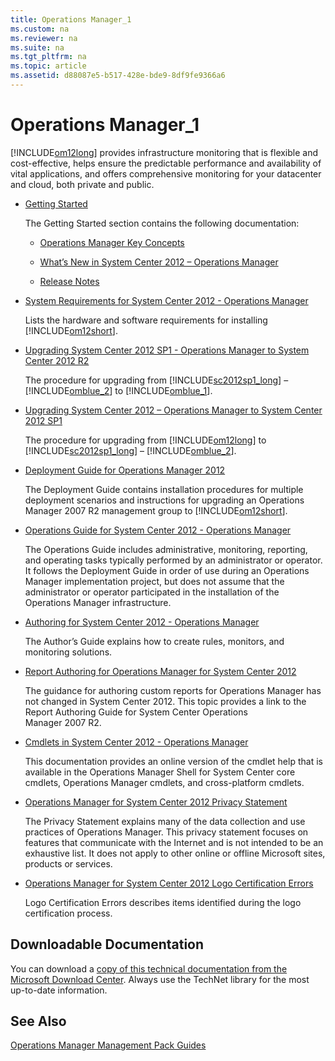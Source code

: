 ```yaml
---
title: Operations Manager_1
ms.custom: na
ms.reviewer: na
ms.suite: na
ms.tgt_pltfrm: na
ms.topic: article
ms.assetid: d88087e5-b517-428e-bde9-8df9fe9366a6
---
```

# Operations Manager_1
[!INCLUDE[om12long](Token/om12long_md.md)] provides infrastructure monitoring that is flexible and cost\-effective, helps ensure the predictable performance and availability of vital applications, and offers comprehensive monitoring for your datacenter and cloud, both private and public.

-   [Getting Started](assetId:///78fae5f9-1e9f-409a-9760-976aa419affc)

    The Getting Started section contains the following documentation:

    -   [Operations Manager Key Concepts](http://go.microsoft.com/fwlink/p/?LinkID=224022)

    -   [What’s New in System Center 2012 – Operations Manager](http://go.microsoft.com/fwlink/p/?LinkID=223462)

    -   [Release Notes](http://go.microsoft.com/fwlink/p/?LinkID=221147)

-   [System Requirements for System Center 2012 \- Operations Manager](assetId:///56d0b6b3-44ae-4663-bc43-29fcedb4058f)

    Lists the hardware and software requirements for installing [!INCLUDE[om12short](Token/om12short_md.md)].

-   [Upgrading System Center 2012 SP1 \- Operations Manager to System Center 2012 R2](http://go.microsoft.com/fwlink/?LinkId=328375)

    The procedure for upgrading from [!INCLUDE[sc2012sp1_long](Token/sc2012sp1_long_md.md)] – [!INCLUDE[omblue_2](Token/omblue_2_md.md)] to [!INCLUDE[omblue_1](Token/omblue_1_md.md)].

-   [Upgrading System Center 2012 – Operations Manager to System Center 2012 SP1](http://go.microsoft.com/fwlink/?LinkId=328373)

    The procedure for upgrading from [!INCLUDE[om12long](Token/om12long_md.md)] to [!INCLUDE[sc2012sp1_long](Token/sc2012sp1_long_md.md)] – [!INCLUDE[omblue_2](Token/omblue_2_md.md)].

-   [Deployment Guide for Operations Manager 2012](assetId:///969a31d6-5ef2-4127-9cfe-0af66c981b6c)

    The Deployment Guide contains installation procedures for multiple deployment scenarios and instructions for upgrading an Operations Manager 2007 R2 management group to [!INCLUDE[om12short](Token/om12short_md.md)].

-   [Operations Guide for System Center 2012 - Operations Manager](Operations-Guide-for-System-Center-2012---Operations-Manager.md)

    The Operations Guide includes administrative, monitoring, reporting, and operating tasks typically performed by an administrator or operator. It follows the Deployment Guide in order of use during an Operations Manager implementation project, but does not assume that the administrator or operator participated in the installation of the Operations Manager infrastructure.

-   [Authoring for System Center 2012 - Operations Manager](Authoring-for-System-Center-2012---Operations-Manager.md)

    The Author’s Guide explains how to create rules, monitors, and monitoring solutions.

-   [Report Authoring for Operations Manager for System Center 2012](assetId:///792ae2da-a41b-4a76-8bee-b56d6e876a40)

    The guidance for authoring custom reports for Operations Manager has not changed in System Center 2012. This topic provides a link to the Report Authoring Guide for System Center Operations Manager 2007 R2.

-   [Cmdlets in System Center 2012 \- Operations Manager](assetId:///4cbc0046-6320-46d1-8176-8c36b31dc521)

    This documentation provides an online version of the cmdlet help that is available in the Operations Manager Shell for System Center core cmdlets, Operations Manager cmdlets, and cross\-platform cmdlets.

-   [Operations Manager for System Center 2012 Privacy Statement](http://go.microsoft.com/fwlink/p/?LinkID=190868)

    The Privacy Statement explains many of the data collection and use practices of Operations Manager. This privacy statement focuses on features that communicate with the Internet and is not intended to be an exhaustive list. It does not apply to other online or offline Microsoft sites, products or services.

-   [Operations Manager for System Center 2012 Logo Certification Errors](assetId:///b6ac3ee7-789c-4d40-9715-a8ccd07fd918)

    Logo Certification Errors describes items identified during the logo certification process.

## Downloadable Documentation
You can download a [copy of this technical documentation from the Microsoft Download Center](http://go.microsoft.com/fwlink/?LinkId=246682). Always use the TechNet library for the most up\-to\-date information.

## See Also
[Operations Manager Management Pack Guides](http://go.microsoft.com/fwlink/?LinkId=393573)



